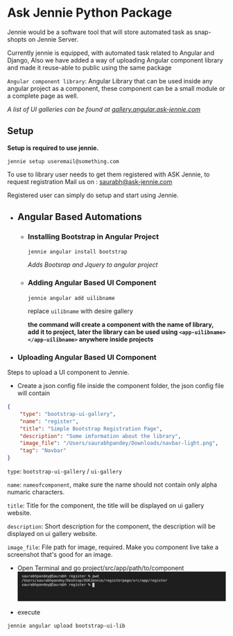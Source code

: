 # Ask Jennie Python Package
Jennie would be a software tool that will store automated task as snap-shopts on Jennie Server.

Currently jennie is equipped, with automated task related to Angular and Django, Also we have added a way of uploading Angular component library and made it reuse-able to public using the same package

`Angular component library`: Angular Library that can be used inside any angular project as a component, these component can be a small module or a complete page as well.

*A list of UI galleries can be found at [gallery.angular.ask-jennie.com](https://gallery.angular.ask-jennie.com)*

## Setup

**Setup is required to use jennie.**

```shell script
jennie setup useremail@something.com 
```

To use to library user needs to get them registered with ASK Jennie, to request registration
Mail us on : saurabh@ask-jennie.com

Registered user can simply do setup and start using Jennie.

- ## Angular Based Automations

    - ### Installing Bootstrap in Angular Project
        ```shell script
        jennie angular install bootstrap
        ```
        
        *Adds Bootsrap and Jquery to angular project*   

    - ### Adding Angular Based UI Component

        ```shell
        jennie angular add uilibname
        ```
        
        replace `uilibname` with desire gallery        
        
        **the command will create a component with the name of library, add it to project, later the library can be used using `<app-uilibname></app-uilibname>` anywhere inside projects**

- ### Uploading Angular Based UI Component
Steps to upload a UI component to Jennie.

- Create a json config file inside the component folder, the json config file will contain
```json
{
    "type": "bootstrap-ui-gallery",
    "name": "register",
    "title": "Simple Bootstrap Registration Page",
    "description": "Some imformation about the library",
    "image_file": "/Users/saurabhpandey/Downloads/navbar-light.png",
    "tag": "Navbar"
}
```
`type`: `bootstrap-ui-gallery` / `ui-gallery`

`name`: `nameofcomponent`, make sure the name should not contain only alpha numaric characters.

`title`: Title for the component, the title will be displayed on ui gallery website.

`description`: Short description for the component, the description will be displayed on ui gallery website.

`image_file`: File path for image, required. Make you component live take a screenshot that's good for an image.

- Open Terminal and go project/src/app/path/to/component 
![GoToTerminal](images/go_to_project_component.png)

- execute
```shell
jennie angular upload bootstrap-ui-lib
```


